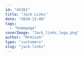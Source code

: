 ```yaml
---
id: "45381"
title: "Jack Links"
date: "2020-12-08"
tags: 
  - "homepage"
coverImage: "Jack_links_logo.png"
author: "MrHinsh"
type: "customers"
slug: "jack-links"
---
```



